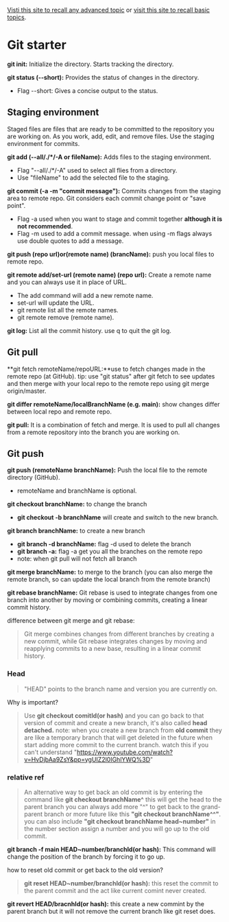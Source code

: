 [Visti this site to recall any advanced topic](https://learngitbranching.js.org/) or [visit this site to recall basic topics](https://www.w3schools.com/git/default.asp?remote=github).

# Git starter

**git init:** Initialize the directory. Starts tracking the directory.

**git status (--short):** Provides the status of changes in the directory.

- Flag --short: Gives a concise output to the status.

## Staging environment

Staged files are files that are ready to be committed to the repository you are working on. As you work, add, edit, and remove files. Use the staging environment for commits.

**git add (--all/./\*/-A or fileName):** Adds files to the staging environment.

- Flag "--all/./\*/-A" used to select all flies from a directory.
- Use "fileName" to add the selected file to the staging.

**git commit (-a -m "commit message"):** Commits changes from the staging area to remote repo. Git considers each commit change point or "save point".

- Flag -a used when you want to stage and commit together **although it is not recommended**.
- Flag -m used to add a commit message. when using -m flags always use double quotes to add a message.

**git push (repo url)or(remote name) (brancName):** push you local files to remote repo.

**git remote add/set-url (remote name) (repo url):** Create a remote name and you can always use it in place of URL.

- The add command will add a new remote name.
- set-url will update the URL.
- git remote list all the remote names.
- git remote remove (remote name).

**git log:** List all the commit history. use q to quit the git log.

## Git pull

**git fetch remoteName/repoURL:**use to fetch changes made in the remote repo (at GitHub).
tip: use "git status" after git fetch to see updates and then merge with your local repo to the remote repo using git merge origin/master.

**git differ remoteName/localBranchName (e.g. main):** show changes differ between local repo and remote repo.

**git pull:** It is a combination of fetch and merge. It is used to pull all changes from a remote repository into the branch you are working on.

## Git push

**git push (remoteName branchName):** Push the local file to the remote directory (GitHub).

- remoteName and branchName is optional.

**git checkout branchName:** to change the branch

- **git checkout -b branchName** will create and switch to the new branch.

**git branch branchName:** to create a new branch

- **git branch -d branchName:** flag -d used to delete the branch
- **git branch -a:** flag -a get you all the branches on the remote repo
- note: when git pull will not fetch all branch

**git merge branchName:** to merge to the branch (you can also merge the remote branch, so can update the local branch from the remote branch)

**git rebase branchName:** Git rebase is used to integrate changes from one branch into another by moving or combining commits, creating a linear commit history.

difference between git merge and git rebase:
> Git merge combines changes from different branches by creating a new commit, while Git rebase integrates changes by moving and reapplying commits to a new base, resulting in a linear commit history.


### Head
> "HEAD" points to the branch name and version you are currently on.


Why is important?
> Use **git checkout comitId(or hash)** and you can go back to that version of commit and create a new branch, it's also called **head detached.**
note: when you create a new branch from **old commit** they are like a temporary branch that will get deleted in the future when start adding more commit to the current branch. watch this if you can't understand "https://www.youtube.com/watch?v=HvDjbAa9ZsY&pp=ygUIZ2l0IGhlYWQ%3D"


### relative ref
> An alternative way to get back an old commit is by entering the command like **git checkout branchName^** this will get the head to the parent branch you can always add more "^" to get back to the grand-parent branch or more future like this **"git checkout branchName^^"**. you can also include **"git checkout branchName head~number"** in the number section assign a number and you will go up to the old commit.


**git branch -f main HEAD~number/branchId(or hash):** This command will change the position of the branch by forcing it to go up.

how to reset old commit or get back to the old version?

> **git reset HEAD~number/branchId(or hash):** this reset the commit to the parent commit and the act like current comint never created.

**git revert HEAD/bracnhId(or hash):** this create a new commint by the parent branch but it will not remove the current branch like git reset does.
